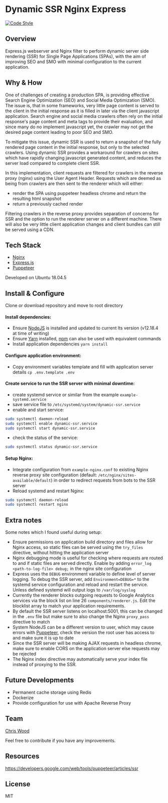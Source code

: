 # Dynamic SSR Nginx Express

[![Code Style](https://badgen.net/badge/code%20style/airbnb/ff5a5f)](https://github.com/airbnb/javascript)

## Overview

Express.js webserver and Nginx filter to perform dynamic server side rendering (SSR) for Single Page Applications (SPAs), with the aim of improving SEO and SMO with minimal configuration to the current application.  

## Why & How

One of challenges of creating a production SPA, is providing effective Search Engine Optimization (SEO) and Social Media Optimization (SMO). The issue is, that in some frameworks, very little page content is served to the client in the initial response as it is filled in later via the client javascript application. Search engine and social media crawlers often rely on the initial response's page content and meta tags to provide their evaluation, and since many do no implement javascript yet, the crawler may not get the desired page content leading to poor SEO and SMO.  

To mitigate this issue, dynamic SSR is used to return a snapshot of the fully rendered page content in the initial response, but only to the selected crawlers. Using dynamic SSR provides a workaround for crawlers on sites which have rapidly changing javascript generated content, and reduces the server load compared to complete client SSR.

In this implementation, client requests are filtered for crawlers in the reverse proxy (nginx) using the User Agent Header. Requests which are deemed as being from crawlers are then sent to the renderer which will either: 
- render the SPA using puppeteer headless chrome and return the resulting html snapshot
- return a previously cached render

Filtering crawlers in the reverse proxy provides separation of concerns for SSR and the option to run the renderer server on a different machine. There will also be very little client application changes and client bundles can still be served using a CDN.

## Tech Stack

- [Nginx](https://www.nginx.com/)
- [Express.js](https://expressjs.com/)
- [Puppeteer](https://developers.google.com/web/tools/puppeteer)

Developed on Ubuntu 18.04.5

## Install & Configure

Clone or download repository and move to root directory

#### Install dependencies:
- Ensure [NodeJS](https://nodejs.org/en/) is installed and updated to current lts version (v12.18.4 at time of writing)
- Ensure [Yarn](https://yarnpkg.com/) installed, [npm](https://www.npmjs.com/get-npm) can also be used with equivalent commands
- Install application dependencies ```yarn install```

#### Configure application environment:
- Copy environment variables template and fill with application server details ```cp .env.template .env```

#### Create service to run the SSR server with minimal downtime:
- create systemd service or similar from the example ```example-systemd.service```
- save service file to ```/etc/systemd/system/dynamic-ssr.service```
- enable and start service:  
```sh
sudo systemctl daemon-reload
sudo systemctl enable dynamic-ssr.service
sudo systemctl start dynamic-ssr.service
```
- check the status of the service:
```sh
sudo systemctl status dynamic-ssr.service
```

#### Setup Nginx:
- Integrate configuration from ```example-nginx.conf``` to existing Nginx reverse proxy site configuration (default: ```/etc/nginx/sites-available/default```) in order to redirect requests from bots to the SSR server
- Reload systemd and restart Nginx:
```sh
sudo systemctl daemon-reload
sudo systemctl restart nginx
```

## Extra notes

Some notes which I found useful during setup:
- Ensure permissions on application build directory and files allow for Nginx access, so static files can be served using the ```try_files``` directive, without hitting the application server
- Nginx debugging mode is useful for checking where requests are routed to and if static files are served directly. Enable by adding ```error_log <path-to-log-file> debug;``` in the nginx site configuration
- Express uses the ```DEBUG``` environment variable to define level of server logging. To debug the SSR server, add ```Environment=DEBUG=*``` to the systemd service configuration and reload and restart the service. Unless defined systemd will output logs to ```/var/log/syslog```
- Currently the renderer blocks outgoing requests to Google Analytics services via the block list on line 26 ```components/renderer.js```. Edit the blocklist array to match your application requirements.
- By default the SSR server listens on localhost:5001, this can be changed in the ```.env``` file but make sure to also change the Nginx ```proxy_pass``` directive to match
- System NodeJS can be a different version to user, which may cause errors with [Puppeteer](https://developers.google.com/web/tools/puppeteer), check the version the root user has access to and make sure it is up to date
- Since the SSR server will be making AJAX requests in headless chrome, make sure to enable CORS on the application server else requests may be rejected
- The Nginx index directive may automatically serve your index file instead of proxying to the SSR.


## Future Developments

- Permanent cache storage using Redis
- Dockerize
- Provide configuration for use with Apache Reverse Proxy

## Team

[Chris Wood](https://cpcwood.com)

Feel free to contribute if you have any improvements. 

## Resources

https://developers.google.com/web/tools/puppeteer/articles/ssr

## License

MIT
